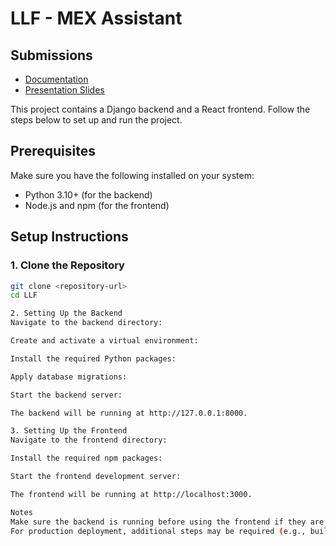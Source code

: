 # LLF - MEX Assistant

## Submissions
- [Documentation](https://docs.google.com/document/d/1E9BOlokJ98bXoZsMWubtUMZDI1P7y_doNMC5IVHbna8/edit?usp=sharing)
- [Presentation Slides](https://www.canva.com/design/DAGkZUSsqao/l_wIsM2u20V5-X_8yayzfQ/edit?utm_content=DAGkZUSsqao&utm_campaign=designshare&utm_medium=link2&utm_source=sharebutton)

This project contains a Django backend and a React frontend. Follow the steps below to set up and run the project.

## Prerequisites

Make sure you have the following installed on your system:
- Python 3.10+ (for the backend)
- Node.js and npm (for the frontend)

## Setup Instructions

### 1. Clone the Repository

```bash
git clone <repository-url>
cd LLF

2. Setting Up the Backend
Navigate to the backend directory:

Create and activate a virtual environment:

Install the required Python packages:

Apply database migrations:

Start the backend server:

The backend will be running at http://127.0.0.1:8000.

3. Setting Up the Frontend
Navigate to the frontend directory:

Install the required npm packages:

Start the frontend development server:

The frontend will be running at http://localhost:3000.

Notes
Make sure the backend is running before using the frontend if they are connected.
For production deployment, additional steps may be required (e.g., building the frontend, configuring a production database, etc.).
